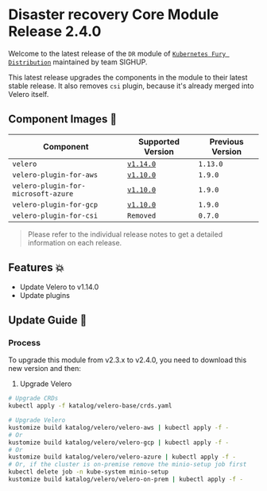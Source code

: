 # Disaster recovery Core Module Release 2.4.0

Welcome to the latest release of the `DR` module of [`Kubernetes Fury Distribution`](https://github.com/sighupio/fury-distribution) maintained by team SIGHUP.

This latest release upgrades the components in the module to their latest stable release.
It also removes `csi` plugin, because it's already merged into Velero itself.

## Component Images 🚢

| Component                           | Supported Version                                                                                   | Previous Version |
|-------------------------------------|-----------------------------------------------------------------------------------------------------|------------------|
| `velero`                            | [`v1.14.0`](https://github.com/vmware-tanzu/velero/releases/tag/v1.14.0)                            | `1.13.0`         |
| `velero-plugin-for-aws`             | [`v1.10.0`](https://github.com/vmware-tanzu/velero-plugin-for-aws/releases/tag/v1.10.0)             | `1.9.0`          |
| `velero-plugin-for-microsoft-azure` | [`v1.10.0`](https://github.com/vmware-tanzu/velero-plugin-for-microsoft-azure/releases/tag/v1.10.0) | `1.9.0`          |
| `velero-plugin-for-gcp`             | [`v1.10.0`](https://github.com/vmware-tanzu/velero-plugin-for-gcp/releases/tag/v1.10.0)             | `1.9.0`          |
| `velero-plugin-for-csi`             | `Removed`                                                                                           | `0.7.0`          |

> Please refer to the individual release notes to get a detailed information on each release.

## Features 💥

- Update Velero to v1.14.0
- Update plugins

## Update Guide 🦮

### Process

To upgrade this module from v2.3.x to v2.4.0, you need to download this new version and then:

1. Upgrade Velero
```bash
# Upgrade CRDs
kubectl apply -f katalog/velero-base/crds.yaml

# Upgrade Velero
kustomize build katalog/velero/velero-aws | kubectl apply -f -
# Or
kustomize build katalog/velero/velero-gcp | kubectl apply -f -
# Or
kustomize build katalog/velero/velero-azure | kubectl apply -f -
# Or, if the cluster is on-premise remove the minio-setup job first
kubectl delete job -n kube-system minio-setup
kustomize build katalog/velero/velero-on-prem | kubectl apply -f -
```
